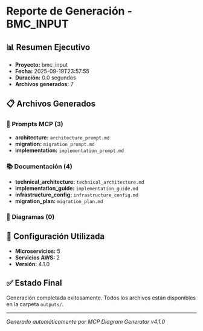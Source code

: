 # Reporte de Generación - BMC_INPUT

## 📊 Resumen Ejecutivo

- **Proyecto:** bmc_input
- **Fecha:** 2025-09-19T23:57:55
- **Duración:** 0.0 segundos
- **Archivos generados:** 7

## 📋 Archivos Generados

### 🎯 Prompts MCP (3)
- **architecture:** `architecture_prompt.md`
- **migration:** `migration_prompt.md`
- **implementation:** `implementation_prompt.md`

### 📚 Documentación (4)
- **technical_architecture:** `technical_architecture.md`
- **implementation_guide:** `implementation_guide.md`
- **infrastructure_config:** `infrastructure_config.md`
- **migration_plan:** `migration_plan.md`

### 📐 Diagramas (0)

## 🎯 Configuración Utilizada

- **Microservicios:** 5
- **Servicios AWS:** 2
- **Versión:** 4.1.0

## ✅ Estado Final

Generación completada exitosamente. Todos los archivos están disponibles en la carpeta `outputs/`.

---
*Generado automáticamente por MCP Diagram Generator v4.1.0*
